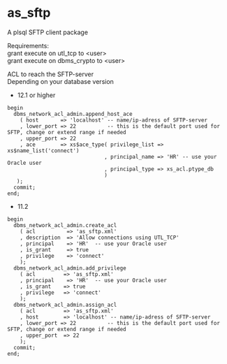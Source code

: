 # as_sftp
A plsql SFTP client package

Requirements:  
grant execute on utl_tcp to &lt;user&gt;  
grant execute on dbms_crypto to &lt;user&gt;  
  
ACL to reach the SFTP-server  
Depending on your database version  
* 12.1 or higher  
<pre><code>begin  
  dbms_network_acl_admin.append_host_ace  
    ( host       => 'localhost' -- name/ip-adress of SFTP-server   
    , lower_port => 22          -- this is the default port used for SFTP, change or extend range if needed  
    , upper_port => 22  
    , ace        => xs$ace_type( privilege_list => xs$name_list('connect')  
                               , principal_name => 'HR' -- use your Oracle user  
                               , principal_type => xs_acl.ptype_db  
                               )  
   );  
  commit;  
end;</code></pre>
  
* 11.2  
<pre><code>begin  
  dbms_network_acl_admin.create_acl  
    ( acl          => 'as_sftp.xml'  
    , description  => 'Allow connections using UTL_TCP'  
    , principal    => 'HR'  -- use your Oracle user  
    , is_grant     => true  
    , privilege    => 'connect'  
    );  
  dbms_network_acl_admin.add_privilege  
    ( acl         => 'as_sftp.xml'  
    , principal    => 'HR'  -- use your Oracle user  
    , is_grant    => true  
    , privilege   => 'connect'  
    );  
  dbms_network_acl_admin.assign_acl  
    ( acl         => 'as_sftp.xml'  
    , host        => 'localhost' -- name/ip-adress of SFTP-server   
    , lower_port => 22          -- this is the default port used for SFTP, change or extend range if needed  
    , upper_port  => 22  
    );  
  commit;  
end;</code></pre>
